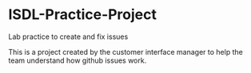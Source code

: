 # ISDL-Practice-Project
Lab practice to create and fix issues

This is a project created by the customer interface manager to help the team understand how github issues work.
